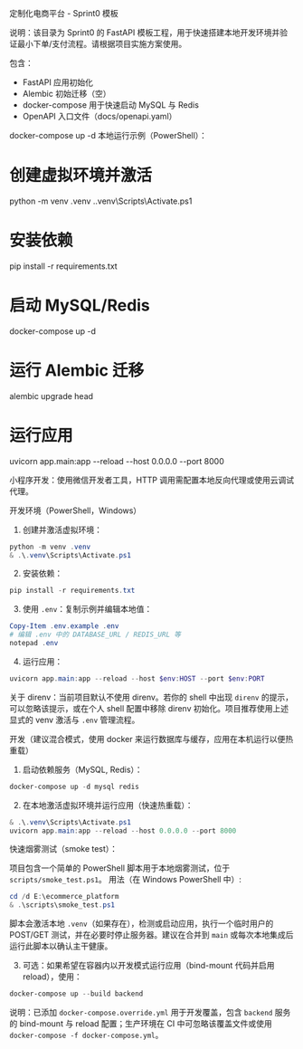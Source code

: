 定制化电商平台 - Sprint0 模板

说明：该目录为 Sprint0 的 FastAPI 模板工程，用于快速搭建本地开发环境并验证最小下单/支付流程。请根据项目实施方案使用。 

包含：
- FastAPI 应用初始化
- Alembic 初始迁移（空）
- docker-compose 用于快速启动 MySQL 与 Redis
- OpenAPI 入口文件（docs/openapi.yaml）

docker-compose up -d
本地运行示例（PowerShell）：

# 创建虚拟环境并激活
python -m venv .venv
.\.venv\Scripts\Activate.ps1

# 安装依赖
pip install -r requirements.txt

# 启动 MySQL/Redis
docker-compose up -d

# 运行 Alembic 迁移
alembic upgrade head

# 运行应用
uvicorn app.main:app --reload --host 0.0.0.0 --port 8000

小程序开发：使用微信开发者工具，HTTP 调用需配置本地反向代理或使用云调试代理。

开发环境（PowerShell，Windows）

1) 创建并激活虚拟环境：

```powershell
python -m venv .venv
& .\.venv\Scripts\Activate.ps1
```

2) 安装依赖：

```powershell
pip install -r requirements.txt
```

3) 使用 `.env`：复制示例并编辑本地值：

```powershell
Copy-Item .env.example .env
# 编辑 .env 中的 DATABASE_URL / REDIS_URL 等
notepad .env
```

4) 运行应用：

```powershell
uvicorn app.main:app --reload --host $env:HOST --port $env:PORT
```

关于 direnv：当前项目默认不使用 direnv。若你的 shell 中出现 `direnv` 的提示，可以忽略该提示，或在个人 shell 配置中移除 direnv 初始化。项目推荐使用上述显式的 venv 激活与 `.env` 管理流程。

开发（建议混合模式，使用 docker 来运行数据库与缓存，应用在本机运行以便热重载）

1) 启动依赖服务（MySQL, Redis）：

```powershell
docker-compose up -d mysql redis
```

2) 在本地激活虚拟环境并运行应用（快速热重载）：

```powershell
& .\.venv\Scripts\Activate.ps1
uvicorn app.main:app --reload --host 0.0.0.0 --port 8000
```

快速烟雾测试（smoke test）：

项目包含一个简单的 PowerShell 脚本用于本地烟雾测试，位于 `scripts/smoke_test.ps1`。
用法（在 Windows PowerShell 中）:

```powershell
cd /d E:\ecommerce_platform
& .\scripts\smoke_test.ps1
```

脚本会激活本地 `.venv`（如果存在），检测或启动应用，执行一个临时用户的 POST/GET 测试，并在必要时停止服务器。建议在合并到 `main` 或每次本地集成后运行此脚本以确认主干健康。

3) 可选：如果希望在容器内以开发模式运行应用（bind-mount 代码并启用 reload），使用：

```powershell
docker-compose up --build backend
```

说明：已添加 `docker-compose.override.yml` 用于开发覆盖，包含 `backend` 服务的 bind-mount 与 reload 配置；生产环境在 CI 中可忽略该覆盖文件或使用 `docker-compose -f docker-compose.yml`。
